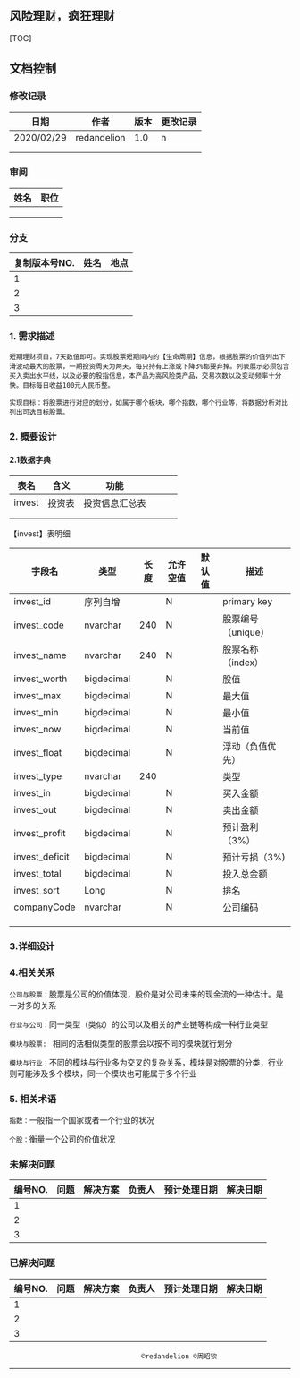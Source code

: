## 风险理财，疯狂理财

[TOC]



## 文档控制

### 修改记录

| 日期       | 作者        | 版本 | 更改记录 |
| ---------- | ----------- | ---- | -------- |
| 2020/02/29 | redandelion | 1.0  | n        |
|            |             |      |          |
|            |             |      |          |

### 审阅

| 姓名 | 职位 |
| ---- | ---- |
|      |      |
|      |      |
|      |      |

### 分支

| 复制版本号NO. | 姓名 | 地点 |
| ------------- | ---- | ---- |
| 1             |      |      |
| 2             |      |      |
| 3             |      |      |

### 1. 需求描述

```
短期理财项目，7天数值即可。实现股票短期间内的【生命周期】信息，根据股票的价值列出下滑波动最大的股票，一期投资周天为两天，每只持有上涨或下降3%都要弃掉。列表展示必须包含买入卖出水平线，以及必要的股指信息，本产品为高风险类产品，交易次数以及变动频率十分快。目标每日收益100元人民币整。

实现目标：将股票进行对应的划分，如属于哪个板块，哪个指数，哪个行业等，将数据分析对比列出可选目标股票。
```

### 2. 概要设计

#### 2.1数据字典

| 表名   | 含义   | 功能           |      |      |      |
| ------ | ------ | -------------- | ---- | ---- | ---- |
| invest | 投资表 | 投资信息汇总表 |      |      |      |
|        |        |                |      |      |      |
|        |        |                |      |      |      |

【invest】表明细

| 字段名         | 类型       | 长度 | 允许空值 | 默认值 | 描述               |
| -------------- | ---------- | ---- | -------- | ------ | ------------------ |
| invest_id      | 序列自增   |      | N        |        | primary key        |
| invest_code    | nvarchar   | 240  | N        |        | 股票编号（unique） |
| invest_name    | nvarchar   | 240  | N        |        | 股票名称（index）  |
| invest_worth   | bigdecimal |      | N        |        | 股值               |
| invest_max     | bigdecimal |      | N        |        | 最大值             |
| invest_min     | bigdecimal |      | N        |        | 最小值             |
| invest_now     | bigdecimal |      | N        |        | 当前值             |
| invest_float   | bigdecimal |      | N        |        | 浮动（负值优先）   |
| invest_type    | nvarchar   | 240  |          |        | 类型               |
| invest_in      | bigdecimal |      | N        |        | 买入金额           |
| invest_out     | bigdecimal |      | N        |        | 卖出金额           |
| invest_profit  | bigdecimal |      | N        |        | 预计盈利（3%）     |
| invest_deficit | bigdecimal |      | N        |        | 预计亏损（3%)      |
| invest_total   | bigdecimal |      | N        |        | 投入总金额         |
| invest_sort    | Long       |      | N        |        | 排名               |
| companyCode    | nvarchar   |      | N        |        | 公司编码           |
|                |            |      |          |        |                    |
|                |            |      |          |        |                    |
|                |            |      |          |        |                    |



### 3.详细设计



### 4.相关关系

`公司与股票：`股票是公司的价值体现，股价是对公司未来的现金流的一种估计。是一对多的关系

`行业与公司：`同一类型（类似）的公司以及相关的产业链等构成一种行业类型

`模块与股票: `   相同的活相似类型的股票会以按不同的模块就行划分

`模块与行业：`不同的模块与行业多为交叉的复杂关系，模块是对股票的分类，行业则可能涉及多个模块，同一个模块也可能属于多个行业



### 5. 相关术语

`指数：`一般指一个国家或者一个行业的状况

`个股：`衡量一个公司的价值状况



### 未解决问题

| 编号NO. | 问题 | 解决方案 | 负责人 | 预计处理日期 | 解决日期 |
| ------- | ---- | -------- | ------ | ------------ | -------- |
| 1       |      |          |        |              |          |
| 2       |      |          |        |              |          |
| 3       |      |          |        |              |          |

### 已解决问题

| 编号NO. | 问题 | 解决方案 | 负责人 | 预计处理日期 | 解决日期 |
| ------- | ---- | -------- | ------ | ------------ | -------- |
| 1       |      |          |        |              |          |
| 2       |      |          |        |              |          |
| 3       |      |          |        |              |          |















```
								 ©redandelion ©周昭钦
```

------

[^]: ©2020伍朝俊|周昭钦版权所有


